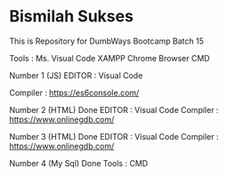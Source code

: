 # Bismilah Sukses
This is Repository for DumbWays Bootcamp Batch 15 

Tools : 
Ms. Visual Code
XAMPP
Chrome Browser
CMD

Number 1 (JS)
EDITOR    : Visual Code

Compiler  : https://es6console.com/

Number 2 (HTML) Done
EDITOR    : Visual Code
Compiler  : https://www.onlinegdb.com/

Number 3 (HTML) Done
EDITOR    : Visual Code
Compiler  : https://www.onlinegdb.com/

Number 4 (My Sql) Done
Tools     : CMD
